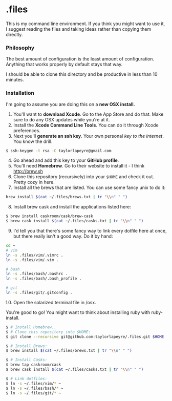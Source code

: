 # .files

This is my command line environment. If you think you might want to use it, I suggest reading the files and taking ideas rather than copying them directly.

### Philosophy

The best amount of configuration is the least amount of configuration. Anything that works properly by default stays that way.

I should be able to clone this directory and be productive in less than 10 minutes.

### Installation

I'm going to assume you are doing this on a **new OSX install.**

1. You'll want to **download Xcode**. Go to the App Store and do that. Make sure to do any OSX updates while you're at it.
2. Install the **Xcode Command Line Tools**. You can do it through Xcode preferences.
3. Next you'll **generate an ssh key**. Your own personal _key to the internet_. You know the drill.

  ```bash
  $ ssh-keygen -t rsa -C taylorlapeyre@gmail.com
  ```
4. Go ahead and add this key to your **GitHub profile**.
5. You'll need **Homebrew**. Go to their website to install it - I think http://brew.sh
6. Clone this repository (recursively) into your `$HOME` and check it out. Pretty cozy in here.
7. Install all the brews that are listed. You can use some fancy unix to do it:

  ```bash
  brew install $(cat ~/.files/brews.txt | tr "\\n" " ")
  ```
8. Install brew cask and install the applications listed here:

  ```bash
  $ brew install caskroom/cask/brew-cask
  $ brew cask install $(cat ~/.files/casks.txt | tr "\\n" " ")
  ```
9. I'd tell you that there's some fancy way to link every dotfile here at once, but there really isn't a good way. Do it by hand:

  ```bash
  cd ~
  # vim
  ln -s .files/vim/.vimrc .
  ln -s .files/vim/.vim .
  
  # bash
  ln -s .files/bash/.bashrc .
  ln -s .files/bash/.bash_profile .
  
  # git
  ln -s .files/git/.gitconfig .
  ```
10. Open the solarized.terminal file in /osx.

You're good to go! You might want to think about installing ruby with ruby-install.



``` bash
$ # Install Homebrew..
$ # Clone this repository into $HOME:
$ git clone --recursive git@github.com:taylorlapeyre/.files.git $HOME

$ # Install Brews:
$ brew install $(cat ~/.files/brews.txt | tr "\\n" " ")

$ # Install Casks:
$ brew tap caskroom/cask
$ brew cask install $(cat ~/.files/casks.txt | tr "\\n" " ")

$ # Link dotfiles:
$ ln -s ~/.files/vim/* ~
$ ln -s ~/.files/bash/* ~
$ ln -s ~/.files/git/* ~
```

